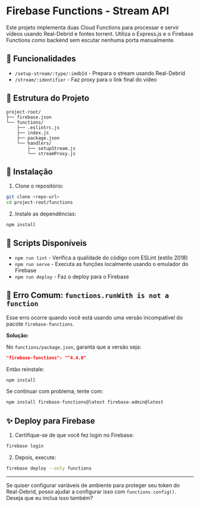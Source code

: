 # Firebase Functions - Stream API

Este projeto implementa duas Cloud Functions para processar e servir vídeos usando Real-Debrid e fontes torrent. Utiliza o Express.js e o Firebase Functions como backend sem escutar nenhuma porta manualmente.

## 🚀 Funcionalidades

- `/setup-stream/:type/:imdbId` - Prepara o stream usando Real-Debrid
- `/stream/:identifier` - Faz proxy para o link final do vídeo

## 📂 Estrutura do Projeto

```
project-root/
├── firebase.json
└── functions/
    ├── .eslintrc.js
    ├── index.js
    ├── package.json
    └── handlers/
        ├── setupStream.js
        └── streamProxy.js
```

## 📁 Instalação

1. Clone o repositório:

```bash
git clone <repo-url>
cd project-root/functions
```

2. Instale as dependências:

```bash
npm install
```

## 🔧 Scripts Disponíveis

- `npm run lint` - Verifica a qualidade do código com ESLint (estilo 2018)
- `npm run serve` - Executa as funções localmente usando o emulador do Firebase
- `npm run deploy` - Faz o deploy para o Firebase

## 🚩 Erro Comum: `functions.runWith is not a function`

Esse erro ocorre quando você está usando uma versão incompatível do pacote `firebase-functions`.

**Solução:**

No `functions/package.json`, garanta que a versão seja:

```json
"firebase-functions": "^4.4.0"
```

Então reinstale:

```bash
npm install
```

Se continuar com problema, tente com:

```bash
npm install firebase-functions@latest firebase-admin@latest
```

## ✨ Deploy para Firebase

1. Certifique-se de que você fez login no Firebase:

```bash
firebase login
```

2. Depois, execute:

```bash
firebase deploy --only functions
```

---

Se quiser configurar variáveis de ambiente para proteger seu token do Real-Debrid, posso ajudar a configurar isso com `functions.config()`. Deseja que eu inclua isso também?
